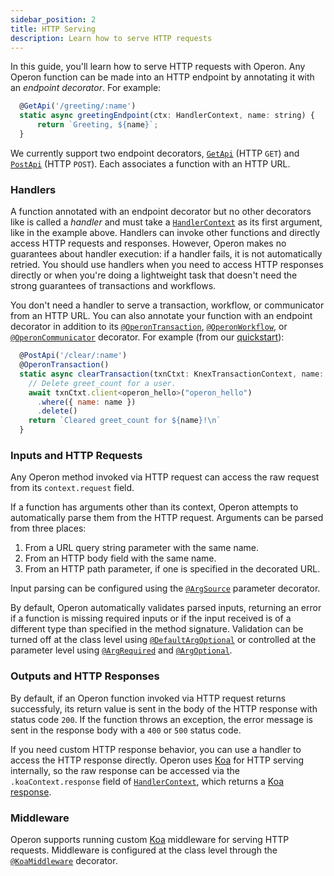 ```yaml
---
sidebar_position: 2
title: HTTP Serving
description: Learn how to serve HTTP requests
---
```


In this guide, you'll learn how to serve HTTP requests with Operon.
Any Operon function can be made into an HTTP endpoint by annotating it with an _endpoint decorator_.
For example:

```javascript
  @GetApi('/greeting/:name')
  static async greetingEndpoint(ctx: HandlerContext, name: string) {
	  return `Greeting, ${name}`;
  }
```

We currently support two endpoint decorators, [`GetApi`](../api-reference/decorators#getapi) (HTTP `GET`) and [`PostApi`](../api-reference/decorators#postapi) (HTTP `POST`).
Each associates a function with an HTTP URL.

### Handlers

A function annotated with an endpoint decorator but no other decorators like is called a _handler_ and must take a [`HandlerContext`](..) as its first argument, like in the example above.
Handlers can invoke other functions and directly access HTTP requests and responses.
However, Operon makes no guarantees about handler execution: if a handler fails, it is not automatically retried.
You should use handlers when you need to access HTTP responses directly or when you're doing a lightweight task that doesn't need the strong guarantees of transactions and workflows.

You don't need a handler to serve a transaction, workflow, or communicator from an HTTP URL.
You can also annotate your function with an endpoint decorator in addition to its [`@OperonTransaction`](../api-reference/decorators#operontransaction), [`@OperonWorkflow`](../api-reference/decorators#operonworkflow), or [`@OperonCommunicator`](../api-reference/decorators#operoncommunicator) decorator.
For example (from our [quickstart](..)):

```javascript
  @PostApi('/clear/:name')
  @OperonTransaction()
  static async clearTransaction(txnCtxt: KnexTransactionContext, name: string) {
    // Delete greet_count for a user.
    await txnCtxt.client<operon_hello>("operon_hello")
      .where({ name: name })
      .delete()
    return `Cleared greet_count for ${name}!\n`
  }
```

### Inputs and HTTP Requests

Any Operon method invoked via HTTP request can access the raw request from its `context.request` field.

If a function has arguments other than its context, Operon attempts to automatically parse them from the HTTP request.
Arguments can be parsed from three places:

1. From a URL query string parameter with the same name.
2. From an HTTP body field with the same name.
3. From an HTTP path parameter, if one is specified in the decorated URL.

Input parsing can be configured using the [`@ArgSource`](../api-reference/decorators#argsource) parameter decorator.

By default, Operon automatically validates parsed inputs, returning an error if a function is missing required inputs or if the input received is of a different type than specified in the method signature. 
Validation can be turned off at the class level using [`@DefaultArgOptional`](..) or controlled at the parameter level using [`@ArgRequired`](..) and [`@ArgOptional`](..).

### Outputs and HTTP Responses

By default, if an Operon function invoked via HTTP request returns successfuly, its return value is sent in the body of the HTTP response with status code `200`.
If the function throws an exception, the error message is sent in the response body with a `400` or `500` status code.

If you need custom HTTP response behavior, you can use a handler to access the HTTP response directly.
Operon uses [Koa](https://koajs.com/) for HTTP serving internally, so the raw response can be accessed via the `.koaContext.response` field of [`HandlerContext`](..), which returns a [Koa response](https://koajs.com/#response).

### Middleware

Operon supports running custom [Koa](https://koajs.com/) middleware for serving HTTP requests.
Middleware is configured at the class level through the [`@KoaMiddleware`](../api-reference/decorators@koamiddleware) decorator.